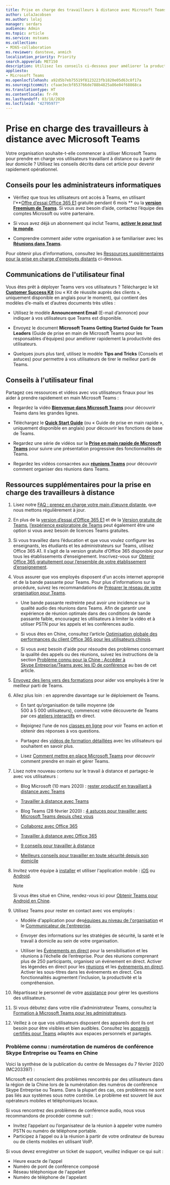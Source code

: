 ```yaml
---
title: Prise en charge des travailleurs à distance avec Microsoft Teams
author: LolaJacobsen
ms.author: lolaj
manager: serdars
audience: Admin
ms.topic: article
ms.service: msteams
ms.collection:
- M365-collaboration
ms.reviewer: dansteve, anmich
localization_priority: Priority
search.appverid: MET150
description: Utilisez les conseils ci-dessous pour améliorer la productivité des employés de votre organisation en utilisant Microsoft Teams, en particulier lorsqu’ils travaillent à partir de chez eux (WFH) en réponse à l’épidémie COVID-19 (coronavirus).
appliesto:
- Microsoft Teams
ms.openlocfilehash: a92d5b7eb75519f8123223fb1820e05d63c8f17a
ms.sourcegitcommit: cfaae3ecbf853766de788b4825a86e04f68868ca
ms.translationtype: HT
ms.contentlocale: fr-FR
ms.lasthandoff: 03/18/2020
ms.locfileid: "42795977"
---
```

# <a name="support-remote-workers-using-microsoft-teams"></a>Prise en charge des travailleurs à distance avec Microsoft Teams

Votre organisation souhaite-t-elle commencer à utiliser Microsoft Teams pour prendre en charge vos utilisateurs travaillant à distance ou à partir de leur domicile ? Utilisez les conseils décrits dans cet article pour devenir rapidement opérationnel.

## <a name="it-admin-guidance"></a>Conseils pour les administrateurs informatiques

- Vérifiez que tous les utilisateurs ont accès à Teams, en utilisant l’**[Offre d’essai Office 365 E1](e1-trial-license.md) gratuite pendant 6 mois ** ou la **[version Freemium de Teams](https://support.office.com/article/Welcome-to-Microsoft-Teams-free-6d79a648-6913-4696-9237-ed13de64ae3c)**. Si vous avez besoin d’aide, contactez l’équipe des comptes Microsoft ou votre partenaire.

-  Si vous avez déjà un abonnement qui inclut Teams, **[activer le pour tout le monde](assign-teams-licenses.md)**.
    
- Comprendre comment aider votre organisation à se familiariser avec les **[Réunions dans Teams](https://docs.microsoft.com/MicrosoftTeams/tutorial-meetings-in-teams)**. 

Pour obtenir plus d’informations, consultez les [Ressources supplémentaires pour la prise en charge d'employés distants](#additional-resources-for-supporting-remote-workers) ci-dessous.


## <a name="end-user-communications"></a>Communications de l'utilisateur final

Vous êtes prêt à déployer Teams vers vos utilisateurs ? Téléchargez le kit **[Customer Success Kit](https://aka.ms/TeamsCustomerSuccess)** (ou « Kit de réussite auprès des clients », uniquement disponible en anglais pour le moment), qui contient des modèles d’e-mails et d’autres documents très utiles :

- Utilisez le modèle **Announcement Email** (E-mail d’annonce) pour indiquer à vos utilisateurs que Teams est disponible.

- Envoyez le document **Microsoft Teams Getting Started Guide for Team Leaders** (Guide de prise en main de Microsoft Teams pour les responsables d’équipes) pour améliorer rapidement la productivité des utilisateurs.

- Quelques jours plus tard, utilisez le modèle **Tips and Tricks** (Conseils et astuces) pour permettre à vos utilisateurs de tirer le meilleur parti de Teams.

## <a name="end-user-guidance"></a>Conseils à l'utilisateur final

Partagez ces ressources et vidéos avec vos utilisateurs finaux pour les aider à prendre rapidement en main Microsoft Teams :

- Regardez la vidéo **[Bienvenue dans Microsoft Teams](https://support.office.com/article/video-welcome-to-microsoft-teams-b98d533f-118e-4bae-bf44-3df2470c2b12?wt.mc_id=otc_microsoft_teams)** pour découvrir Teams dans les grandes lignes.

- Téléchargez le **[Quick Start Guide](https://download.microsoft.com/download/D/9/F/D9FE8B9E-22F5-47BF-A1AB-09539C41FCD0/Teams%20QS.pdf)** (ou « Guide de prise en main rapide », uniquement disponible en anglais) pour découvrir les fonctions de base de Teams.

- Regardez une série de vidéos sur la **[Prise en main rapide de Microsoft Teams](https://support.office.com/article/video-what-is-microsoft-teams-422bf3aa-9ae8-46f1-83a2-e65720e1a34d)** pour suivre une présentation progressive des fonctionnalités de Teams.

- Regardez les vidéos consacrées aux **[réunions Teams](https://support.office.com/article/join-a-teams-meeting-078e9868-f1aa-4414-8bb9-ee88e9236ee4)** pour découvrir comment organiser des réunions dans Teams.


## <a name="additional-resources-for-supporting-remote-workers"></a>Ressources supplémentaires pour la prise en charge des travailleurs à distance

1. Lisez notre [FAQ : prenez en charge votre main d’œuvre distante](FAQ-support-remote-workforce.md), que nous mettons régulièrement à jour.

2. En plus de la [version d’essai d’Office 365 E1](e1-trial-license.md) et de la [Version gratuite de Teams](https://support.office.com/article/Welcome-to-Microsoft-Teams-free-6d79a648-6913-4696-9237-ed13de64ae3c), [l’expérience exploratoire de Teams](teams-exploratory.md) peut également être une option si vous avez besoin de licences Teams gratuites.

1. Si vous travaillez dans l’éducation et que vous voulez configurer les enseignants, les étudiants et les administrateurs sur Teams, utilisez Office 365 A1. Il s’agit de la version gratuite d’Office 365 disponible pour tous les établissements d’enseignement. Inscrivez-vous sur [Obtenir Office 365 gratuitement pour l’ensemble de votre établissement d’enseignement](https://www.microsoft.com/microsoft-365/academic/compare-office-365-education-plans).

1. Vous assurer que vos employés disposent d'un accès internet approprié et de la bande passante pour Teams. Pour plus d’informations sur la procédure, suivez les recommandations de [Préparer le réseau de votre organisation pour Teams](prepare-network.md).

   - Une bande passante restreinte peut avoir une incidence sur la qualité audio des réunions dans Teams. Afin de garantir une expérience de réunion optimale dans des conditions de bande passante faible, encouragez les utilisateurs à limiter la vidéo et à utiliser PSTN pour les appels et les conférences audio. 

   - Si vous êtes en Chine, consultez l’article [Optimisation globale des performances du client Office 365 pour les utilisateurs chinois](https://docs.microsoft.com/Office365/Enterprise/office-365-networking-china).

   - Si vous avez besoin d'aide pour résoudre des problèmes concernant la qualité des appels ou des réunions, suivez les instructions de la section [Problème connu pour la Chine : Accéder à Skype Entreprise/Teams avec les ID de conférence](#known-issue---china-dialing-into-skype-for-business-or-teams-conference-ids) au bas de cet article.

2.  [Envoyez des liens vers des formations](enduser-training.md) pour aider vos employés à tirer le meilleur parti de Teams.

3. Allez plus loin : en apprendre davantage sur le déploiement de Teams.

   - En tant qu’organisation de taille moyenne (de 500 à 5 000 utilisateurs), commencez votre découverte de Teams par ces [ateliers interactifs](teams-in-30-workshops.md) en direct.

   - Rejoignez l’une de nos [classes en ligne](instructor-led-training-teams-landing-page.md) pour voir Teams en action et obtenir des réponses à vos questions.

   - Partagez des [vidéos de formation détaillées](https://www.youtube.com/playlist?list=PLXPr7gfUMmKzR7_jXN5s886apYoHNC3Xk) avec les utilisateurs qui souhaitent en savoir plus.

   - Lisez [Comment mettre en place Microsoft Teams](How-to-roll-out-teams.md) pour découvrir comment prendre en main et gérer Teams.


    
3. Lisez notre nouveau contenu sur le travail à distance et partagez-le avec vos utilisateurs :
        
      - Blog Microsoft (10 mars 2020) : [rester productif en travaillant à distance avec Teams](https://www.microsoft.com/microsoft-365/blog/2020/03/10/staying-productive-while-working-remotely-with-microsoft-teams/)
      
      - [Travailler à distance avec Teams](https://products.office.com/microsoft-teams/work-remotely)

      - Blog Teams (28 février 2020) : [4 astuces pour travailler avec Microsoft Teams depuis chez vous](https://techcommunity.microsoft.com/t5/microsoft-teams-blog/4-tips-for-working-from-home-with-microsoft-teams-by-lola/ba-p/1202083)

      - [Collaborez avec Office 365](https://support.office.com/article/Collaborate-with-Office-365-ac05a41e-0b49-4420-9ebc-190ee4e744f4)

      - [Travailler à distance avec Office 365](https://support.office.com/article/work-remotely-with-office-365-164946c8-a47a-470e-a0b4-feb12a2eea04)
      
      - [9 conseils pour travailler à distance](https://www.microsoft.com/tips/home/working-remotely)

      - [Meilleurs conseils pour travailler en toute sécurité depuis son domicile](https://support.office.com/article/top-tips-for-working-more-securely-from-home-c3e6c940-43a6-43a3-b780-b8784776c2a8)


3.  Invitez votre équipe à [installer](get-clients.md#mobile-clients) et utiliser l'application mobile : [iOS](https://go.microsoft.com/fwlink/?LinkId=835758) ou [Android](https://go.microsoft.com/fwlink/p/?linkid=2102168).

    > [!NOTE]
    > Si vous êtes situé en Chine, rendez-vous ici pour [Obtenir Teams pour Android en Chine](get-teams-android-in-china.md).

8. Utilisez Teams pour rester en contact avec vos employés :

   - Modèle d'application pour des[équipes au niveau de l'organisation](create-an-org-wide-team.md) et le [Communicateur de l'entreprise](https://docs.microsoft.com/microsoftteams/platform/samples/app-templates#company-communicator).
    
   - Envoyer des informations sur les stratégies de sécurité, la santé et le travail à domicile au sein de votre organisation.
    
   - Utiliser les [Événements en direct](teams-live-events/what-are-teams-live-events.md) pour la sensibilisation et les réunions à l’échelle de l’entreprise. Pour des réunions comprenant plus de 250 participants, organisez un événement en direct. Activer les légendes en direct pour les [réunions](https://support.office.com/article/Use-live-captions-in-a-Teams-meeting-4be2d304-f675-4b57-8347-cbd000a21260) et les [événements en direct](https://support.office.com/article/Use-live-captions-in-a-live-event-1d6778d4-6c65-4189-ab13-e2d77beb9e2a). Activer les sous-titres dans les événements en direct. Ces fonctionnalités augmentent l’inclusion, la productivité et la compréhension. 

4.  Répartissez le personnel de votre [assistance](troubleshoot-installation.md) pour gérer les questions des utilisateurs.

7. Si vous débutez dans votre rôle d’administrateur Teams, consultez la [Formation à Microsoft Teams pour les administrateurs](itadmin-readiness.md).


1. Veillez à ce que vos utilisateurs disposent des appareils dont ils ont besoin pour être visibles et bien audibles. Consultez les [appareils certifiés pour Teams](https://aka.ms/TeamsDevices) adaptés aux espaces personnels et partagés.


### <a name="known-issue---china-dialing-into-skype-for-business-or-teams-conference-ids"></a>Problème connu : numérotation de numéros de conférence Skype Entreprise ou Teams en Chine

Voici la synthèse de la publication du centre de Messages du 7 février 2020 (MC203397) :

Microsoft est conscient des problèmes rencontrés par des utilisateurs dans la région de la Chine lors de la numérotation des numéros de conférence Skype Entreprise ou Teams. Dans la plupart des cas, ces problèmes ne sont pas liés aux systèmes sous notre contrôle. Le problème est souvent lié aux opérateurs mobiles et téléphoniques locaux. 

Si vous rencontrez des problèmes de conférence audio, nous vous recommandons de procéder comme suit :

- Invitez l’appelant ou l’organisateur de la réunion à appeler votre numéro PSTN ou numéro de téléphone portable.
- Participez à l’appel ou à la réunion à partir de votre ordinateur de bureau ou de clients mobiles en utilisant VoIP.

Si vous devez enregistrer un ticket de support, veuillez indiquer ce qui suit :
    
- Heure exacte de l’appel
- Numéro de pont de conférence composé
- Réseau téléphonique de l'appelant
- Numéro de téléphone de l'appelant

